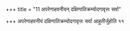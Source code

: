 +++
title = "11 अपरेणाहवनीयन् दक्षिणातिक्रम्योदगावृत्तः सर्वा"

+++
अपरेणाहवनीयं दक्षिणातिक्रम्योदगावृत्तः सर्वा आहुतीर्जुहोति ११